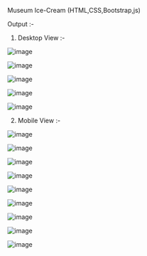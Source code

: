 Museum Ice-Cream (HTML,CSS,Bootstrap,js)

Output :- 

1. Desktop View :- 

![image](https://user-images.githubusercontent.com/121419206/211728143-488bf1c6-7f07-45a9-8851-b1e9aa7d49fd.png)

![image](https://user-images.githubusercontent.com/121419206/211728205-338323a2-e786-4ce4-8041-54955052520c.png)

![image](https://user-images.githubusercontent.com/121419206/211728237-ab346aa6-e3aa-4501-8cea-3df1c70b0cab.png)

![image](https://user-images.githubusercontent.com/121419206/211728270-c8b5b757-90ed-4d86-b8bd-c9525499370f.png)

![image](https://user-images.githubusercontent.com/121419206/211728375-82609f6d-4cb8-4ee1-a7eb-26729b986204.png)




2. Mobile View :- 

![image](https://user-images.githubusercontent.com/121419206/211728453-abb5db05-6e4a-460f-94df-ab8c02d0f3d7.png)

![image](https://user-images.githubusercontent.com/121419206/211728489-7ef9c88d-148c-4545-ad32-7228fb845730.png)

![image](https://user-images.githubusercontent.com/121419206/211728547-8a2a7ff7-df98-48cd-895c-d1c80b7c3bae.png)

![image](https://user-images.githubusercontent.com/121419206/211728576-a3a84e23-a9b6-4ee2-b637-d715935a42f8.png)

![image](https://user-images.githubusercontent.com/121419206/211728621-89a56d95-3622-411c-9c54-8224e2065392.png)

![image](https://user-images.githubusercontent.com/121419206/211728643-7bfa4bcd-d244-4012-8cda-11066912243e.png)

![image](https://user-images.githubusercontent.com/121419206/211728684-c3c0420a-dd53-4f5c-b058-9bb499cc3d8d.png)

![image](https://user-images.githubusercontent.com/121419206/211728736-c29120f2-7c1f-45a6-879c-095b6ad94ada.png)

![image](https://user-images.githubusercontent.com/121419206/211728755-cfecfc68-379b-4333-b7d9-83851e77f7a0.png)


